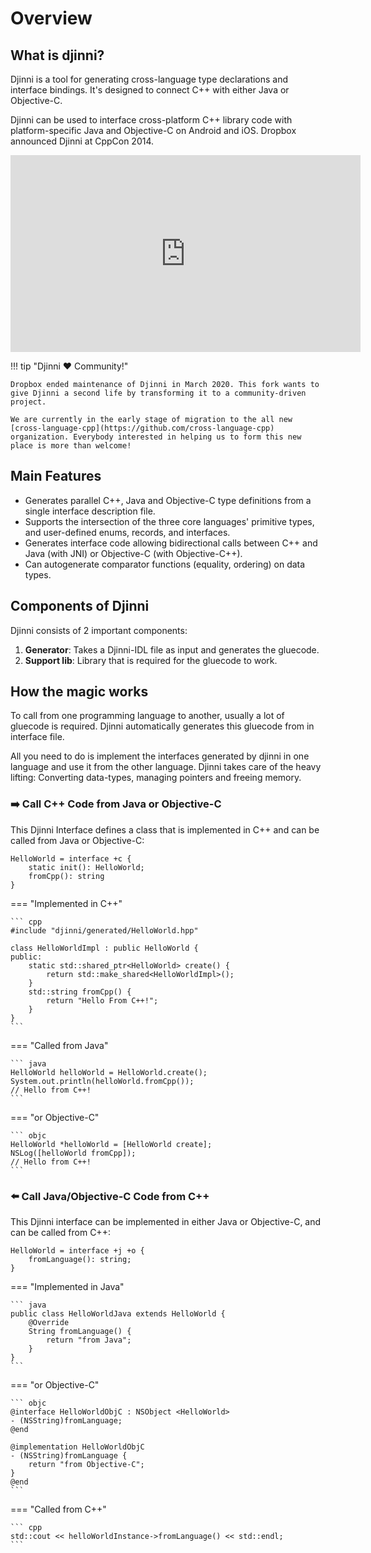 # Overview

## What is djinni?

Djinni is a tool for generating cross-language type declarations and interface bindings. It's designed to connect C++ with either Java or Objective-C.

Djinni can be used to interface cross-platform C++ library code with platform-specific Java and Objective-C on Android and iOS. Dropbox announced Djinni at CppCon 2014.

<iframe width="560" height="315" src="https://www.youtube-nocookie.com/embed/ZcBtF-JWJhM" frameborder="0" allow="accelerometer; autoplay; clipboard-write; encrypted-media; gyroscope; picture-in-picture" allowfullscreen></iframe>

!!! tip "Djinni ❤️ Community!"

    Dropbox ended maintenance of Djinni in March 2020. This fork wants to give Djinni a second life by transforming it to a community-driven project.

    We are currently in the early stage of migration to the all new [cross-language-cpp](https://github.com/cross-language-cpp) organization. Everybody interested in helping us to form this new place is more than welcome!

## Main Features

- Generates parallel C++, Java and Objective-C type definitions from a single interface description file.
- Supports the intersection of the three core languages' primitive types, and user-defined enums, records, and interfaces.
- Generates interface code allowing bidirectional calls between C++ and Java (with JNI) or Objective-C (with Objective-C++).
- Can autogenerate comparator functions (equality, ordering) on data types.

## Components of Djinni

Djinni consists of 2 important components:

1. **Generator**: Takes a Djinni-IDL file as input and generates the gluecode.
2. **Support lib**: Library that is required for the gluecode to work.


## How the magic works

To call from one programming language to another, usually a lot of gluecode is required.
Djinni automatically generates this gluecode from in interface file.

All you need to do is implement the interfaces generated by djinni in one language and use it from the other language. Djinni takes care of the heavy lifting: Converting data-types, managing pointers and freeing memory.


### :arrow_right: Call C++ Code from Java or Objective-C

This Djinni Interface defines a class that is implemented in C++ and can be called from Java or Objective-C:
```
HelloWorld = interface +c {
    static init(): HelloWorld;
    fromCpp(): string
}
```



=== "Implemented in C++"

    ``` cpp
    #include "djinni/generated/HelloWorld.hpp"

    class HelloWorldImpl : public HelloWorld {
    public:
        static std::shared_ptr<HelloWorld> create() {
            return std::make_shared<HelloWorldImpl>();
        }
        std::string fromCpp() {
            return "Hello From C++!";
        }
    }
    ```

=== "Called from Java"

    ``` java
    HelloWorld helloWorld = HelloWorld.create();
    System.out.println(helloWorld.fromCpp());
    // Hello from C++!
    ```

=== "or Objective-C"

    ``` objc
    HelloWorld *helloWorld = [HelloWorld create];
    NSLog([helloWorld fromCpp]);
    // Hello from C++!
    ```

### :arrow_left: Call Java/Objective-C Code from C++

This Djinni interface can be implemented in either Java or Objective-C, and can be called from C++:

```
HelloWorld = interface +j +o {
    fromLanguage(): string;
}
```


=== "Implemented in Java"

    ``` java
    public class HelloWorldJava extends HelloWorld {
        @Override
        String fromLanguage() {
            return "from Java";
        }
    } 
    ```

=== "or Objective-C"

    ``` objc
    @interface HelloWorldObjC : NSObject <HelloWorld>
    - (NSString)fromLanguage; 
    @end

    @implementation HelloWorldObjC
    - (NSString)fromLanguage {
        return "from Objective-C";
    }
    @end
    ```

=== "Called from C++"

    ``` cpp
    std::cout << helloWorldInstance->fromLanguage() << std::endl;
    ```


